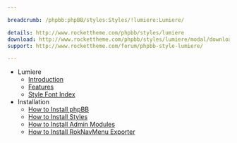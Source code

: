 ```yaml
---

breadcrumb: /phpbb:phpBB/styles:Styles/!lumiere:Lumiere/

details: http://www.rockettheme.com/phpbb/styles/lumiere
download: http://www.rockettheme.com/phpbb/styles/lumiere/modal/downloads
support: http://www.rockettheme.com/forum/phpbb-style-lumiere/

---
```


* Lumiere
	* [Introduction](INDEX.md#introduction)
	* [Features](INDEX.md#features)
    * [Style Font Index](../../../technical_tips/general/font_index.md)
* Installation
	* [How to Install phpBB](../../start/install.md)
	* [How to Install Styles](../../start/styles.md)
	* [How to Install Admin Modules](../../start/styles.md#installing-administrative-modules)
	* [How to Install RokNavMenu Exporter](../../modules/roknavmenu.md)